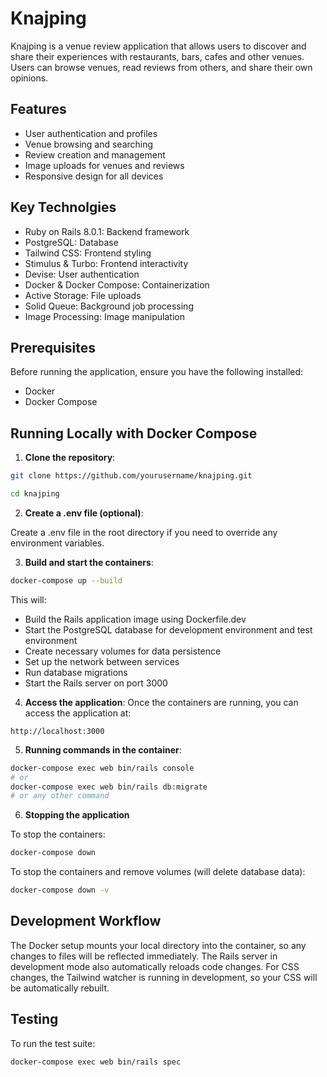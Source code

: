# Knajping

Knajping is a venue review application that allows users to discover and share their experiences with restaurants, bars, cafes and other venues. Users can browse venues, read reviews from others, and share their own opinions.

## Features

- User authentication and profiles
- Venue browsing and searching
- Review creation and management
- Image uploads for venues and reviews
- Responsive design for all devices

## Key Technolgies

- Ruby on Rails 8.0.1: Backend framework
- PostgreSQL: Database
- Tailwind CSS: Frontend styling
- Stimulus & Turbo: Frontend interactivity
- Devise: User authentication
- Docker & Docker Compose: Containerization
- Active Storage: File uploads
- Solid Queue: Background job processing
- Image Processing: Image manipulation

## Prerequisites

Before running the application, ensure you have the following installed:

- Docker
- Docker Compose

## Running Locally with Docker Compose

1. **Clone the repository**:

```bash
git clone https://github.com/yourusername/knajping.git

cd knajping
```

2. **Create a .env file (optional)**:

Create a .env file in the root directory if you need to override any environment variables.

3. **Build and start the containers**:

```bash
docker-compose up --build
```

This will:

- Build the Rails application image using Dockerfile.dev
- Start the PostgreSQL database for development environment and test environment
- Create necessary volumes for data persistence
- Set up the network between services
- Run database migrations
- Start the Rails server on port 3000

4. **Access the application**:
   Once the containers are running, you can access the application at:

```text
http://localhost:3000
```

5. **Running commands in the container**:

```bash
docker-compose exec web bin/rails console
# or
docker-compose exec web bin/rails db:migrate
# or any other command
```

6. **Stopping the application**

To stop the containers:

```bash
docker-compose down
```

To stop the containers and remove volumes (will delete database data):

```bash
docker-compose down -v
```

## Development Workflow

The Docker setup mounts your local directory into the container, so any changes to files will be reflected immediately. The Rails server in development mode also automatically reloads code changes.
For CSS changes, the Tailwind watcher is running in development, so your CSS will be automatically rebuilt.

## Testing

To run the test suite:

```bash
docker-compose exec web bin/rails spec
```
